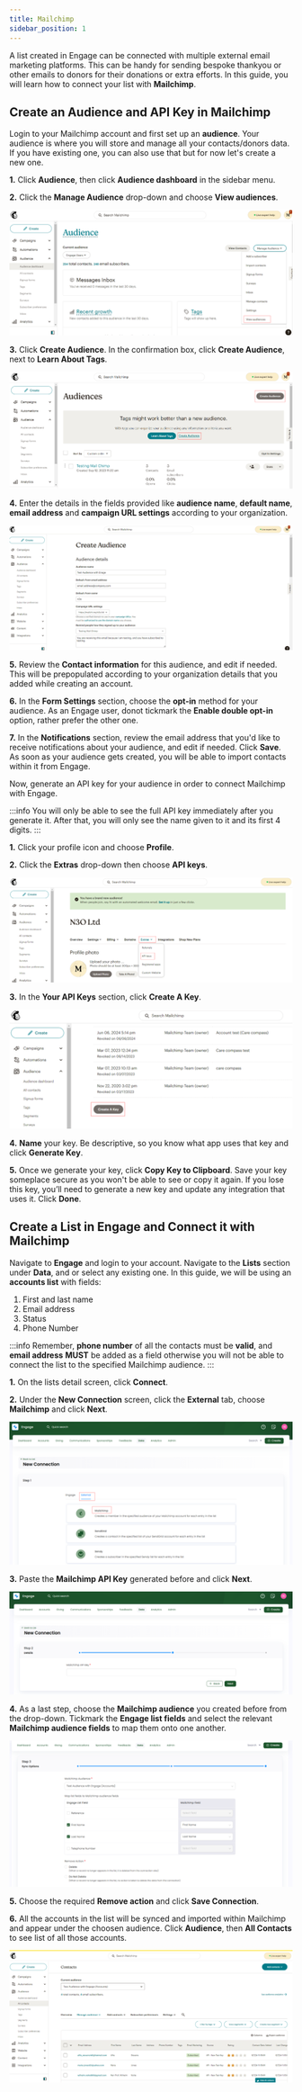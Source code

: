 ```yaml
---
title: Mailchimp
sidebar_position: 1
---
```


A list created in Engage can be connected with multiple external email marketing platforms. This can be handy for sending bespoke thankyou or other emails to donors for their donations or extra efforts. In this guide, you will learn how to connect your list with **Mailchimp**.

## Create an Audience and API Key in Mailchimp

Login to your Mailchimp account and first set up an **audience**. Your audience is where you will store and manage all your contacts/donors data. If you have existing one, you can also use that but for now let's create a new one. 

**1.** Click **Audience**, then click **Audience dashboard** in the sidebar menu.

**2.** Click the **Manage Audience** drop-down and choose **View audiences**. 

![manage audiences](./manage-audiences.png)

**3.** Click **Create Audience**. In the confirmation box, click **Create Audience**, next to **Learn About Tags**.

![create audience](./create-audience.png)

**4.** Enter the details in the fields provided like **audience name**, **default name**, **email address** and **campaign URL settings** according to your organization.

![audience details](./audience-details.png)

**5.** Review the **Contact information** for this audience, and edit if needed. This will be prepopulated according to your organization details that you added while creating an account.

**6.** In the **Form Settings** section, choose the **opt-in** method for your audience. As an Engage user, donot tickmark the **Enable double opt-in** option, rather prefer the other one.

**7.** In the **Notifications** section, review the email address that you'd like to receive notifications about your audience, and edit if needed. Click **Save**. As soon as your audience gets created, you will be able to import contacts within it from Engage. 

Now, generate an API key for your audience in order to connect Mailchimp with Engage.

:::info
You will only be able to see the full API key immediately after you generate it. After that, you will only see the name given to it and its first 4 digits.
:::

**1.** Click your profile icon and choose **Profile**.

**2.** Click the **Extras** drop-down then choose **API keys**.

![choose api keys](./choose-api-keys.png)

**3.** In the **Your API Keys** section, click **Create A Key**.

![create key](./create-key.png)

**4.** **Name** your key. Be descriptive, so you know what app uses that key and click **Generate Key**.

**5.** Once we generate your key, click **Copy Key to Clipboard**. Save your key someplace secure as you won't be able to see or copy it again. If you lose this key, you’ll need to generate a new key and update any integration that uses it. Click **Done**.

## Create a List in Engage and Connect it with Mailchimp

Navigate to **Engage** and login to your account. Navigate to the **Lists** section under **Data**, and <K2Link route="docs/engage/data/lists/creating-lists/" text="Create a new list" isInternal/> or select any existing one. In this guide, we will be using an **accounts list** with fields:

1. First and last name
2. Email address
3. Status
4. Phone Number

:::info
Remember, **phone number** of all the contacts must be **valid**, and **email address** **MUST** be added as a field otherwise you will not be able to connect the list to the specified Mailchimp audience. 
:::

**1.** On the lists detail screen, click **Connect**.

**2.** Under the **New Connection** screen, click the **External** tab, choose **Mailchimp** and click **Next**.

![mailchimp connect screen](./mailchimp-connection-screen.png)

**3.** Paste the **Mailchimp API Key** generated before and click **Next**.

![paste api key engage](./paste-api-key-engage.png)

**4.** As a last step, choose the **Mailchimp audience** you created before from the drop-down. Tickmark the **Engage list fields** and select the relevant **Mailchimp audience fields** to map them onto one another.

![mapping fields](./mapping-fields.png)

**5.** Choose the required **Remove action** and click **Save Connection**. 

**6.** All the accounts in the list will be synced and imported within Mailchimp and appear under the choosen audience. Click **Audience**, then **All Contacts** to see list of all those accounts. 

![list of accounts imported](./list-of-accounts-imported.png)